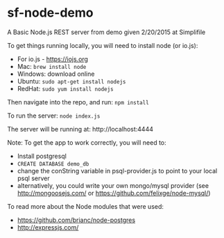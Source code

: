 # sf-node-demo
A Basic Node.js REST server from demo given 2/20/2015 at Simplifile

To get things running locally, you will need to install node (or io.js):
* For io.js - https://iojs.org
* Mac: `brew install node`
* Windows: download online
* Ubuntu: `sudo apt-get install nodejs`
* RedHat: `sudo yum install nodejs`

Then navigate into the repo, and run:
  `npm install`

To run the server:
  `node index.js`
  
The server will be running at: http://localhost:4444
  
Note: To get the app to work correctly, you will need to:
  * Install postgresql
  * `CREATE DATABASE demo_db`
  * change the conString variable in psql-provider.js to point to your local psql server
  * alternatively, you could write your own mongo/mysql provider
    (see http://mongoosejs.com/ or https://github.com/felixge/node-mysql/)

To read more about the Node modules that were used:
  * https://github.com/brianc/node-postgres
  * http://expressjs.com/

